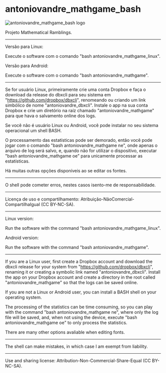 # antoniovandre_mathgame_bash
![antoniovandre_mathgame_bash logo](https://antoniovandre.github.io/antoniovandre_mathgame_bash/antoniovandre_mathgame_logo_200p.png)

Projeto Mathematical Ramblings.
____________________

Versão para Linux:

Execute o software com o comando "bash antoniovandre_mathgame_linux".

Versão para Android:

Execute o software com o comando "bash antoniovandre_mathgame".
_____

Se for usuário Linux, primeiramente crie uma conta Dropbox e faça o download da release do dbxcli para seu sistema em "https://github.com/dropbox/dbxcli", renomeando ou criando um link simbólico de nome "antoniovandre_dbxcli". Instale o app na sua conta Dropbox e crie um diretório na raíz chamado "antoniovandre_mathgame" para que hava o salvamento online dos logs.

Se você não é usuário Linux ou Android, você pode instalar no seu sistema operacional um shell BASH.

O processamento das estatísticas pode ser demorado, então você pode jogar com o comando "bash antoniovandre_mathgame ne", onde apenas o arquivo de log será salvo, e, quando não for utilizar o dispositivo, executar "bash antoniovandre_mathgame oe" para unicamente processar as estatísticas.

Há muitas outras opções disponíveis ao se editar os fontes.
_____

O shell pode cometer erros, nestes casos isento-me de responsabilidade.
_____

Licença de uso e compartilhamento: Atribuição-NãoComercial-CompartilhaIgual (CC BY-NC-SA).
____________________

Linux version:

Run the software with the command "bash antoniovandre_mathgame_linux".

Android version:

Run the software with the command "bash antoniovandre_mathgame".
_____

If you are a Linux user, first create a Dropbox account and download the dbxcli release for your system from "https://github.com/dropbox/dbxcli", renaming it or creating a symbolic link named "antoniovandre_dbxcli". Install the app on your Dropbox account and create a directory in the root called "antoniovandre_mathgame" so that the logs can be saved online.

If you are not a Linux or Android user, you can install a BASH shell on your operating system.

The processing of the statistics can be time consuming, so you can play with the command "bash antoniovandre_mathgame ne", where only the log file will be saved, and, when not using the device, execute "bash antoniovandre_mathgame oe" to only process the statistics.

There are many other options avaliable when editing fonts.
_____

The shell can make mistakes, in which case I am exempt from liability.
_____

Use and sharing license: Attribution-Non-Commercial-Share-Equal (CC BY-NC-SA).

